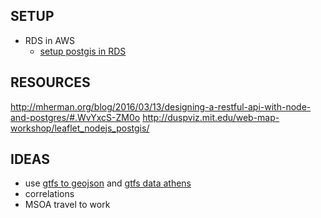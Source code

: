 ## SETUP
- RDS in AWS 
    - [setup postgis in RDS]( https://docs.aws.amazon.com/AmazonRDS/latest/UserGuide/Appendix.PostgreSQL.CommonDBATasks.html#Appendix.PostgreSQL.CommonDBATasks.PostGIS)


## RESOURCES
http://mherman.org/blog/2016/03/13/designing-a-restful-api-with-node-and-postgres/#.WvYxcS-ZM0o
http://duspviz.mit.edu/web-map-workshop/leaflet_nodejs_postgis/


## IDEAS

- use [gtfs to geojson](https://www.npmjs.com/package/gtfs-to-geojson) and [gtfs data athens](http://geodata.gov.gr/en/dataset/oasa)
- correlations
- MSOA travel to work
